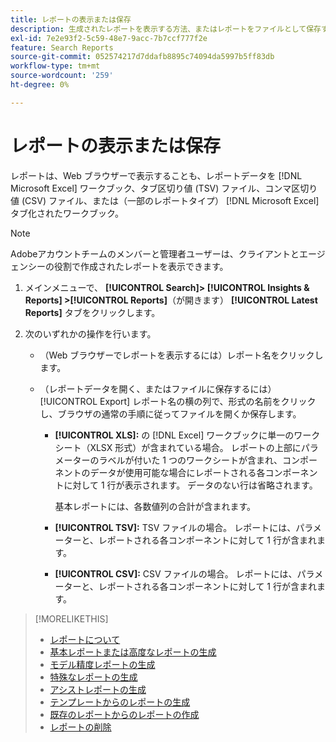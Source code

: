 ```yaml
---
title: レポートの表示または保存
description: 生成されたレポートを表示する方法、またはレポートをファイルとして保存する方法について説明します。
exl-id: 7e2e93f2-5c59-48e7-9acc-7b7ccf777f2e
feature: Search Reports
source-git-commit: 052574217d7ddafb8895c74094da5997b5ff83db
workflow-type: tm+mt
source-wordcount: '259'
ht-degree: 0%

---
```


# レポートの表示または保存

レポートは、Web ブラウザーで表示することも、レポートデータを [!DNL Microsoft Excel] ワークブック、タブ区切り値 (TSV) ファイル、コンマ区切り値 (CSV) ファイル、または（一部のレポートタイプ） [!DNL Microsoft Excel] タブ化されたワークブック。

>[!NOTE]
>
>Adobeアカウントチームのメンバーと管理者ユーザーは、クライアントとエージェンシーの役割で作成されたレポートを表示できます。

1. メインメニューで、 **[!UICONTROL Search]> [!UICONTROL Insights & Reports] >[!UICONTROL Reports]**（が開きます） **[!UICONTROL Latest Reports]** タブをクリックします。

1. 次のいずれかの操作を行います。

   * （Web ブラウザーでレポートを表示するには）レポート名をクリックします。

   * （レポートデータを開く、またはファイルに保存するには） [!UICONTROL Export] レポート名の横の列で、形式の名前をクリックし、ブラウザの通常の手順に従ってファイルを開くか保存します。

      * **[!UICONTROL XLS]:**   の [!DNL Excel] ワークブックに単一のワークシート（XLSX 形式）が含まれている場合。 レポートの上部にパラメーターのラベルが付いた 1 つのワークシートが含まれ、コンポーネントのデータが使用可能な場合にレポートされる各コンポーネントに対して 1 行が表示されます。 データのない行は省略されます。

        基本レポートには、各数値列の合計が含まれます。

      * **[!UICONTROL TSV]:** TSV ファイルの場合。 レポートには、パラメーターと、レポートされる各コンポーネントに対して 1 行が含まれます。

      * **[!UICONTROL CSV]:**   CSV ファイルの場合。 レポートには、パラメーターと、レポートされる各コンポーネントに対して 1 行が含まれます。

>[!MORELIKETHIS]
>
>* [レポートについて](/help/search-social-commerce/reports/report-about.md)
>* [基本レポートまたは高度なレポートの生成](/help/search-social-commerce/reports/management/basic-advanced/basic-advanced-report-generate.md)
>* [モデル精度レポートの生成](/help/search-social-commerce/reports/management/model-accuracy/model-accuracy-report-generate.md)
>* [特殊なレポートの生成](/help/search-social-commerce/reports/management/specialty/specialty-report-generate.md)
>* [アシストレポートの生成](/help/search-social-commerce/reports/management/assist/assist-report-generate.md)
>* [テンプレートからのレポートの生成](/help/search-social-commerce/reports/management/report-generate-from-template.md)
>* [既存のレポートからのレポートの作成](/help/search-social-commerce/reports/management/report-generate-from-existing.md)
>* [レポートの削除](/help/search-social-commerce/reports/management/report-delete.md)
